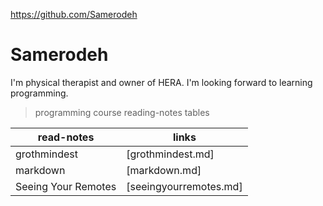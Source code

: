 https://github.com/Samerodeh

# Samerodeh
I'm physical therapist and owner of HERA. I'm looking forward to learning programming.

>programming course reading-notes tables

| read-notes     | links |
| ----------- | ----------- |
| grothmindest    | [grothmindest.md]     |
| markdown   |  [markdown.md]   |
| Seeing Your Remotes | [seeingyourremotes.md] |